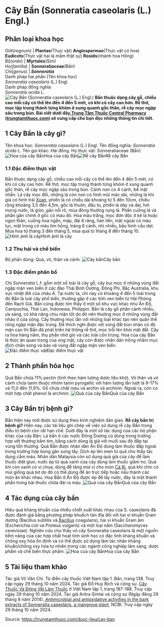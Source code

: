 # Cây Bần (Sonneratia caseolaris (L.) Engl.)

Phân loại khoa học  
---  
Giới(_regnum_) |  **Plantae**(Thực vật) **Angiospermae**(Thực vật có hoa) **Eudicots**(Thực vật hai lá mầm thật sự) **Rosids**(nhánh hoa Hồng)  
Bộ(_ordo_) | **Myrtales**(Sim)  
Họ(_familia_) | **Sonneratiaceae**(Bần)  
Chi(_genus_) | **_Sonneratia_**  
Danh pháp hai phần (Tên khoa học)  
_Sonneratia caseolaris_ (L.) Engl.  
Danh pháp đồng nghĩa  
_Sonneratia acida_ L.  
![Cây Bần \(Sonneratia caseolaris \(L.\) Engl.\)](https://trungtamthuoc.com/images/others/cay-ban-6742.jpg)
**Bần thuộc dạng cây gỗ, chiều cao mỗi cây có thể lên đến 4 đến 5 mét, có khi có cây cao hơn. Rễ thở, mọc tập trung thành từng khóm ở xung quanh gốc thân, rễ cây mọc ngập sâu trong bùn. Bài viết dưới đây,[Trung Tâm Thuốc Central Pharmacy](https://trungtamthuoc.com/ "Trung Tâm Thuốc Central Pharmacy") ([trungtamthuoc.com](https://trungtamthuoc.com/ "trungtamthuoc.com")) sẽ cung cấp cho bạn đọc những thông tin chi tiết.**
##  1 Cây Bần là cây gì?
Tên khoa học: _Sonneratia caseolaris_ (L.) Engl.
Tên đồng nghĩa: _Sonneratia acida_ L.
Tên gọi khác: Hải đồng.
Họ thực vật: Sonneratiaceae (Bần).
![Hoa của cây Bần](https://trungtamthuoc.com/images/item/cay-ban-6.jpg)Hoa của cây Bần![Rễ cây Bần](https://trungtamthuoc.com/images/item/cay-ban-0.jpg)Rễ cây Bần
### 1.1 Đặc điểm thực vật
Bần thuộc dạng cây gỗ, chiều cao mỗi cây có thể lên đến 4 đến 5 mét, có khi có cây cao hơn.
Rễ thở, mọc tập trung thành từng khóm ở xung quanh gốc thân, rễ cây mọc ngập sâu trong bùn.
Cành non có 4 cạnh, bề mặt nhẵn. Lá cây mọc đối, những lá còn non có hình mũi mác dài, những lá khi già có hình trái [Xoan](https://trungtamthuoc.com/duoc-lieu/cay-xoan "Xoan"), phiến lá có chiều dài khoảng từ 5 đến 10cm, chiều rộng khoảng 3,5 đến 4,5m, gốc lá thuôn, đầu tù, phiến lá dày và dai, hơi mọng nước, lá giòn, gân nổi rõ, mùa đông thường rụng lá. Phần cuống lá và phần gân chính ở gốc có màu đỏ.
Hoa màu trắng, mọc đơn độc ở kẽ lá hoặc ngọn thân, cuống hoa ngắn, mập, đài 6 răng, hàn liền, mặt ngoài có màu lục, mặt trong có màu tím hồng, tràng 6 cánh, nhị nhiều, bầu hình cầu dẹt.
Mùa hoa từ tháng 3 đến tháng 5, mùa quả từ tháng 8 đến tháng 10.
![Hình ảnh lá cây](https://trungtamthuoc.com/images/item/cay-ban-1.jpg)Hình ảnh lá cây
### 1.2 Thu hái và chế biến
Bộ phận dùng: Quả, vỏ, thân và cành.
![Cây bần](https://trungtamthuoc.com/images/item/cay-ban-7.jpg)Cây bần
### 1.3 Đặc điểm phân bố
Chi _Sonneratia_ L.f. gồm một số loài là cây gỗ, cây bụi mọc ở những vùng đất ngập mặn ven biển ở các đảo Thái Bình Dương, Đông Phi, Bắc Australia, khu vực nhiệt đới của châu Á. Tại nước ta, chi này có khoảng 4 đến 5 loài trong đó Bần là loài cây phổ biến, thường gặp ở các tỉnh ven biển từ Hải Phòng đến Rạch Giá. Bần cũng được tìm thấy ở một số khu vực khác như Ấn Độ, Campuchia, Thái Lan, Indonesia, Philippin.
Bần là cây gỗ phân cành nhiều, ưa sáng, có khả năng chịu mặn tốt do đó nên thường mọc ở những vùng đất nhão ở cửa sông. Cây thường mọc lẫn với những loài khác tạo nên quần thể rừng ngập mặn đặc trưng. Để thích nghi được với vùng đất bùn nhão có độ mặn cao thì Bần đã phát triển hệ thống rễ thở, mọc trồi lên khỏi mặt đất.
Cây ra hoa hàng năm, thụ phấn nhờ gió và các loài côn trùng. Hoa của cây Bần là thức ăn quan trọng của ong mật, cây còn được nhân dân trồng nhằm mục đích chắn sóng và bảo vệ vùng đất ngập mặn ven biển.
![Đặc điểm thực vật](https://trungtamthuoc.com/images/item/cay-ban-2.jpg)Đặc điểm thực vật
##  2 Thành phần hóa học
Quả Bần chứa 11% pectin (tính theo hàm lượng dược liệu khô).
Vỏ thân và vỏ cành chứa tanin thuộc nhóm tanin pyrogallic với hàm lượng lần lượt là 9-17% và 11,0 đến 11,9%.
Gỗ chứa chất màu và archin và archinin. Ngoài ra, còn có một hợp chất phenol là archinin.
![Quả của cây Bần](https://trungtamthuoc.com/images/item/cay-ban-3.jpg)Quả của cây Bần
##  3 Cây Bần trị bệnh gì?
Bần hiện nay mới được sử dụng theo kinh nghiệm dân gian.
**Rễ cây bần trị bệnh gì?** Hiện nay, các tài liệu ghi chép về việc sử dụng rễ cây Bần trong điều trị bệnh còn rất hạn chế. Dưới đây là một số tác dụng của các bộ phận khác của cây Bần:
Lá bần ở các nước Đông Dương cũ dùng trong trường hợp vết thương bầm tím, bằng cách dùng lá giã với muối sau đó đắp tại vùng tổn thương.
Quả Bần được nhân dân Ấn Độ dùng làm thuốc đắp ngoài trong trường hợp bong gân sưng tấy. Dịch ép lên men từ quả cho thấy tác dụng cầm máu. Nhân dân Malaysia còn sử dụng quả già của cây để làm thuốc diệt giun, nước ép từ quả xanh của cây dùng làm thuốc giảm ho. Quả khi còn xanh có vị chua, dùng để tăng mùi vị cho món [Cà Ri](https://trungtamthuoc.com/duoc-lieu/ca-ri "Cà Ri"), quả khi chín có mùi giống quả bơ do đó có thể dùng để ăn trực tiếp hoặc nấu thành các món ăn khác nhau.
Hoa Bần ở Ấn Độ được ép để lấy nước, đây là một thành phần trong bài thuốc chữa đái ra máu.
![Quả của cây Bần](https://trungtamthuoc.com/images/item/cay-ban-4.jpg)Quả của cây Bần
##  4 Tác dụng của cây bần
Hiệu quả kháng khuẩn của nhiều chiết xuất khác nhau của S. caseolaris đã được đánh giá bằng phương pháp khuếch tán đĩa đối với hai vi khuẩn Gram dương (Bacillus subtilis và [Bacillus](https://trungtamthuoc.com/hoat-chat/bacillus "Bacillus") coagulans), hai vi khuẩn Gram âm (Escherichia coli và Proteus vulgaris) và một loại nấm (Saccharomyces cerevisiae). Nghiên cứu cho thấy vỏ cây Sonneratia caseolaris là một nguồn tiềm năng của các hợp chất hoạt tính sinh học có đặc tính kháng khuẩn và chống oxy hóa ổn định và có thể được sử dụng làm tác nhân kháng khuẩn/chống oxy hóa tự nhiên trong các ngành công nghiệp lâm sàng, dược phẩm và chế biến thực phẩm.
![Hoa của cây Bần](https://trungtamthuoc.com/images/item/cay-ban-5.jpg)Hoa của cây Bần
##  5 Tài liệu tham khảo
Tác giả Võ Văn Chi. Từ điển cây thuốc Việt Nam tập 1. Bần, trang 138. Truy cập ngày 29 tháng 10 năm 2024.
Tác giả Đỗ Huy Bích và cộng sự. [Cây Thuốc Và Động Vật Làm Thuốc](https://trungtamthuoc.com/bai-viet/doc-online-va-tai-mien-phi-pdf-sach-cay-thuoc-va-dong-vat-lam-thuoc-o-viet-nam "Cây Thuốc Và Động Vật Làm Thuốc") ở Việt Nam tập 1, trang 187-188. Truy cập ngày 29 tháng 10 năm 2024.
Tác giả Aritra Simlai và cộng sự (Ngày đăng 29 tháng 8 năm 2014).[ Antimicrobial and antioxidative activities in the bark extracts of Sonneratia caseolaris, a mangrove plant](https://pmc.ncbi.nlm.nih.gov/articles/PMC4464296/), NCBI. Truy cập ngày 29 tháng 10 năm 2024.


Source: https://trungtamthuoc.com/duoc-lieu/cay-ban